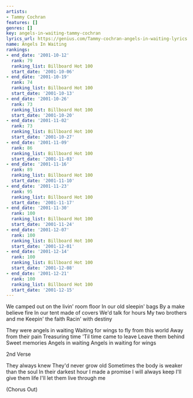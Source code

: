```yaml
---
artists:
- Tammy Cochran
features: []
genres: []
key: angels-in-waiting-tammy-cochran
lyrics_url: https://genius.com/Tammy-cochran-angels-in-waiting-lyrics
name: Angels In Waiting
rankings:
- end_date: '2001-10-12'
  rank: 79
  ranking_list: Billboard Hot 100
  start_date: '2001-10-06'
- end_date: '2001-10-19'
  rank: 74
  ranking_list: Billboard Hot 100
  start_date: '2001-10-13'
- end_date: '2001-10-26'
  rank: 73
  ranking_list: Billboard Hot 100
  start_date: '2001-10-20'
- end_date: '2001-11-02'
  rank: 73
  ranking_list: Billboard Hot 100
  start_date: '2001-10-27'
- end_date: '2001-11-09'
  rank: 86
  ranking_list: Billboard Hot 100
  start_date: '2001-11-03'
- end_date: '2001-11-16'
  rank: 89
  ranking_list: Billboard Hot 100
  start_date: '2001-11-10'
- end_date: '2001-11-23'
  rank: 95
  ranking_list: Billboard Hot 100
  start_date: '2001-11-17'
- end_date: '2001-11-30'
  rank: 100
  ranking_list: Billboard Hot 100
  start_date: '2001-11-24'
- end_date: '2001-12-07'
  rank: 100
  ranking_list: Billboard Hot 100
  start_date: '2001-12-01'
- end_date: '2001-12-14'
  rank: 100
  ranking_list: Billboard Hot 100
  start_date: '2001-12-08'
- end_date: '2001-12-21'
  rank: 100
  ranking_list: Billboard Hot 100
  start_date: '2001-12-15'
---
```

We camped out on the livin' room floor
In our old sleepin' bags
By a make believe fire
In our tent made of covers
We'd talk for hours
My two brothers and me
Keepin' the faith
Racin' with destiny


They were angels in waiting
Waiting for wings to fly from this world
Away from their pain
Treasuring time
'Til time came to leave
Leave them behind
Sweet memories
Angels in waiting
Angels in waiting for wings

2nd Verse

They always knew
They'd never grow old
Sometimes the body is weaker than the soul
In their darkest hour
I made a promise
I will always keep
I'll give them life
I'll let them live through me

(Chorus Out)
